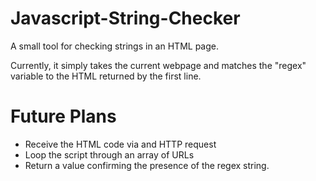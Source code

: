 # Javascript-String-Checker
A small tool for checking strings in an HTML page. 

Currently, it simply takes the current webpage and matches the "regex" variable to the HTML returned by the first line. 

# Future Plans
- Receive the HTML code via and HTTP request
- Loop the script through an array of URLs
- Return a value confirming the presence of the regex string. 
